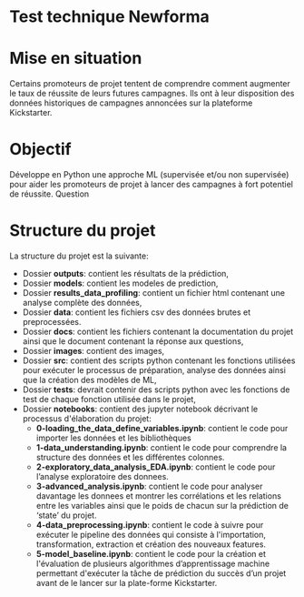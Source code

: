 # Test technique Newforma 

# Mise en situation
Certains promoteurs de projet tentent de comprendre comment augmenter le taux de réussite de leurs futures campagnes. Ils ont à leur disposition des données historiques de campagnes annoncées sur la plateforme Kickstarter.
# Objectif
Développe en Python une approche ML (supervisée et/ou non supervisée) pour aider les promoteurs de projet à lancer des campagnes à fort potentiel de réussite.
Question
# Structure du projet

La structure du projet est la suivante:

* Dossier **outputs**: contient les résultats de la prédiction,
* Dossier **models**: contient les modeles de prediction,
* Dossier **results_data_profiling**: contient un fichier html contenant une analyse complète  des données,
* Dossier **data**: contient les fichiers csv des données brutes et preprocessées.
* Dossier **docs**: contient les fichiers contenant la documentation du projet ainsi que le document contenant la réponse aux questions,
* Dossier **images**: contient des images,
* Dossier **src**: contient des scripts python contenant les fonctions utilisées pour exécuter le processus de préparation, analyse des données ainsi que la création des  modèles de ML,
* Dossier **tests**: devrait contenir des scripts python avec les fonctions de test de chaque fonction utilisée dans le projet,
* Dossier **notebooks**: contient des jupyter notebook décrivant le processus d'élaboration du projet:
  - **0-loading_the_data_define_variables.ipynb**: contient le code pour importer les données et les bibliothèques 
  - **1-data_understanding.ipynb**: contient le code pour comprendre la structure des données et les différentes colonnes.
  - **2-exploratory_data_analysis_EDA.ipynb**: contient le code pour l’analyse exploratoire des donnees.
  - **3-advanced_analysis.ipynb**: contient le code pour analyser davantage les donnees et montrer les corrélations et les relations entre les variables ainsi que le poids de chacun sur la prédiction de ‘state’ du projet.
  - **4-data_preprocessing.ipynb**: contient le code à suivre pour exécuter le pipeline des données qui consiste à l'importation, transformation, extraction et création des nouveaux features.
  - **5-model_baseline.ipynb**: contient le code pour la création et l'évaluation de plusieurs algorithmes d’apprentissage machine permettant d'exécuter la tâche de prédiction du succès d’un projet avant de le lancer sur la plate-forme Kickstarter.